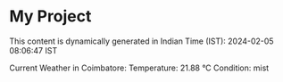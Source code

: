# My Project

This content is dynamically generated in Indian Time (IST): 2024-02-05 08:06:47 IST


Current Weather in Coimbatore:
Temperature: 21.88 °C
Condition: mist
